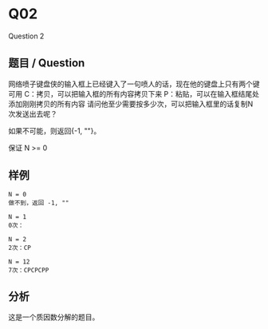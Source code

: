 # Q02 

Question 2

## 题目 / Question

网络喷子键盘侠的输入框上已经键入了一句喷人的话，现在他的键盘上只有两个键可用
C：拷贝，可以把输入框的所有内容拷贝下来
P：粘贴，可以在输入框结尾处添加刚刚拷贝的所有内容
请问他至少需要按多少次，可以把输入框里的话复制N次发送出去呢？

如果不可能，则返回{-1, ""}。

保证 N >= 0

## 样例

```
N = 0
做不到，返回 -1, ""

N = 1
0次：

N = 2
2次：CP

N = 12
7次：CPCPCPP

```

## 分析

这是一个质因数分解的题目。
